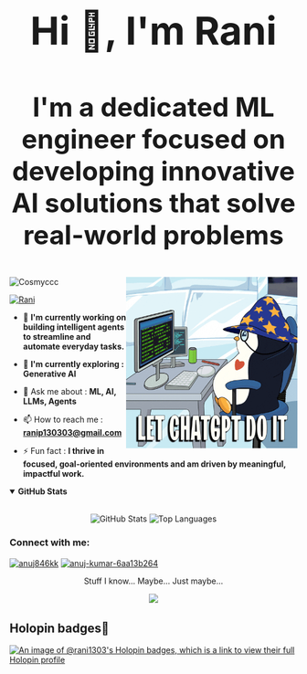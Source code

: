<h1 align="center" style="font-size: 68px;">Hi 👋, I'm Rani</h1>
<h3 align="center" style="font-size: 46px;">I'm a dedicated ML engineer focused on developing innovative AI solutions that solve real-world problems</h3>
<img alt ="Coding" align="right" width="300" src="./coding.gif"/>
<p align="left"> <img margin-top="10 px" src="https://komarev.com/ghpvc/?username=Cosmyccc&label=Profile%20views&color=0e75b6&style=flat" alt="Cosmyccc" /> </p>

<p align="left"> <a href="https://www.linkedin.com/in/rani03/" target="blank"><img src="https://img.shields.io/twitter/follow/Rani?logo=twitter&style=for-the-badge" alt="Rani" /></a> </p>

- 🔭 **I'm currently working on building intelligent agents to streamline and automate everyday tasks.**

- 🌱 **I'm currently exploring : Generative AI**

- 💬 Ask me about : **ML, AI, LLMs, Agents**

- 📫 How to reach me : **ranip130303@gmail.com**

- ⚡ Fun fact : **I thrive in focused, goal-oriented environments and am driven by meaningful, impactful work.**

<details open>
  <summary><b>GitHub Stats</b> </summary>
  <br>
  <p align="center">
    <picture>
      <source 
        srcset="https://github-readme-stats.vercel.app/api?username=Cosmyccc&show_icons=true&line_height=40&theme=dark" 
        media="(prefers-color-scheme: dark)">
      <img 
        src="https://github-readme-stats.vercel.app/api?username=Cosmyccc&show_icons=true&line_height=40&theme=default" 
        alt="GitHub Stats">
    </picture>
    <picture>
      <source 
        srcset="https://github-readme-stats.vercel.app/api/top-langs/?username=Cosmyccc&hide=css,shell&theme=dark" 
        media="(prefers-color-scheme: dark)">
      <img 
        src="https://github-readme-stats.vercel.app/api/top-langs/?username=Cosmyccc&hide=css,shell&theme=default" 
        alt="Top Languages">
    </picture>
  </p>
</details>



<h3 align="left">Connect with me:</h3>
<p align="left">
<a href="https://x.com/Rani_2201" target="blank"><img align="center" src="https://raw.githubusercontent.com/rahuldkjain/github-profile-readme-generator/master/src/images/icons/Social/twitter.svg" alt="anuj846kk" height="30" width="40" /></a>
<a href="https://www.linkedin.com/in/rani03/" target="blank"><img align="center" src="https://raw.githubusercontent.com/rahuldkjain/github-profile-readme-generator/master/src/images/icons/Social/linked-in-alt.svg" alt="anuj-kumar-6aa13b264" height="30" width="40" /></a>
</p>

<p align="center"> Stuff I know... Maybe... Just maybe... </p>
<p align="center"><img src="https://skillicons.dev/icons?i=aws,elasticsearch,fastapi,flask,java,nextjs,react,mongodb,mysql,postgres,prisma,c,cpp,py,docker,kubernetes,git,postman,linux,github&perline=8&theme=dark"/>
</p>

## Holopin badges👀
[![An image of @rani1303's Holopin badges, which is a link to view their full Holopin profile](https://holopin.me/rani1303)](https://holopin.io/@rani1303)
